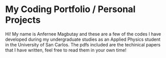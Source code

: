 # My Coding Portfolio / Personal Projects
Hi! My name is Anfernee Magbutay and these are a few of the codes I have developed during my undergraduate studies as an Applied Physics student in the University of San Carlos.
The pdfs included are the techinical papers that I have written, feel free to read them in your own time!
